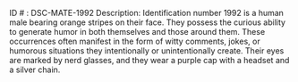 ID # : DSC-MATE-1992
Description: Identification number 1992 is a human male bearing orange stripes on their face. They possess the curious ability to generate humor in both themselves and those around them. These occurrences often manifest in the form of witty comments, jokes, or humorous situations they intentionally or unintentionally create. Their eyes are marked by nerd glasses, and they wear a purple cap with a headset and a silver chain.